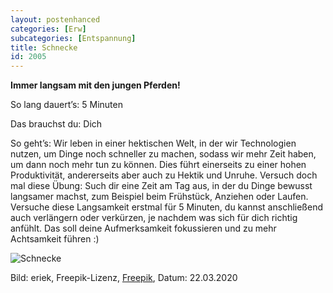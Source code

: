 ```yaml
---
layout: postenhanced
categories: [Erw]
subcategories: [Entspannung]
title: Schnecke
id: 2005
---
```

**Immer langsam mit den jungen Pferden!**

So lang dauert’s: 5 Minuten

Das brauchst du: Dich 

So geht’s: Wir leben in einer hektischen Welt, in der wir Technologien nutzen, um Dinge noch schneller zu machen, sodass wir mehr Zeit haben, um dann noch mehr tun zu können. Dies führt einerseits zu einer hohen Produktivität, andererseits aber auch zu Hektik und Unruhe. Versuch doch mal diese Übung: Such dir eine Zeit am Tag aus, in der du Dinge bewusst langsamer machst, zum Beispiel beim Frühstück, Anziehen oder Laufen. Versuche diese Langsamkeit erstmal für 5 Minuten, du kannst anschließend auch verlängern oder verkürzen, je nachdem was sich für dich richtig anfühlt. Das soll deine Aufmerksamkeit fokussieren und zu mehr Achtsamkeit führen :)

![Schnecke](https://image.freepik.com/vektoren-kostenlos/niedliche-schnecken-cartoon-schnecken-tierschnecken-schnecke-kawaii_125446-38.jpg)

Bild: eriek, Freepik-Lizenz, [Freepik](https://de.freepik.com/vektoren-premium/niedliche-schnecken-cartoon-schnecken-tierschnecken-schnecke-kawaii_5510069.htm#page=1&query=schnecke&position=15), Datum: 22.03.2020
